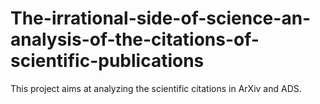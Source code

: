 # The-irrational-side-of-science-an-analysis-of-the-citations-of-scientific-publications
This project aims at analyzing the scientific citations in ArXiv and ADS.
